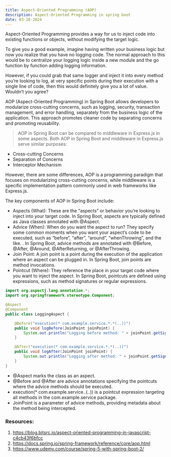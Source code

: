 ```yaml
---
title: Aspect-Oriented Programming (AOP)
description: Aspect-Oriented Programming in spring boot
date: 03-28-2024
---
```


Aspect-Oriented Programming provides a way for us to inject code into existing functions or objects, without modifying the target logic.

To give you a good example, imagine having written your business logic but now you realize that you have no logging code. The normal approach to this would be to centralize your logging logic inside a new module and the go function by function adding logging information.

However, if you could grab that same logger and inject it into every method you’re looking to log, at very specific points during their execution with a single line of code, then this would definitely give you a lot of value. Wouldn’t you agree?

AOP (Aspect-Oriented Programming) in Spring Boot allows developers to modularize cross-cutting concerns, such as logging, security, transaction management, and error handling, separately from the business logic of the application. This approach promotes cleaner code by separating concerns and promoting reusability.

> AOP in Spring Boot can be compared to middleware in Express.js in some aspects. Both AOP in Spring Boot and middleware in Express.js serve similar purposes:

- Cross-cutting Concerns
- Separation of Concerns
- Interceptor Mechanism

However, there are some differences, AOP is a programming paradigm that focuses on modularizing cross-cutting concerns, while middleware is a specific implementation pattern commonly used in web frameworks like Express.js.

The key components of AOP in Spring Boot include:

- Aspects (What): These are the “aspects” or behavior you’re looking to inject into your target code. In Spring Boot, aspects are typically defined as Java classes annotated with @Aspect.
- Advice (When): When do you want the aspect to run? They specify some common moments when you want your aspect’s code to be executed, such as “before”, “after”, “around”, “whenThrowing”, and the like. . In Spring Boot, advice methods are annotated with @Before, @After, @Around, @AfterReturning, or @AfterThrowing.
- Join Point: A join point is a point during the execution of the application where an aspect can be plugged in. In Spring Boot, join points are method invocations.
- Pointcut (Where): They reference the place in your target code where you want to inject the aspect. In Spring Boot, pointcuts are defined using expressions, such as method signatures or regular expressions.

```java
import org.aspectj.lang.annotation.*;
import org.springframework.stereotype.Component;

@Aspect
@Component
public class LoggingAspect {

    @Before("execution(* com.example.service.*.*(..))")
    public void logBefore(JoinPoint joinPoint) {
        System.out.println("Logging before method: " + joinPoint.getSignature().getName());
    }

    @After("execution(* com.example.service.*.*(..))")
    public void logAfter(JoinPoint joinPoint) {
        System.out.println("Logging after method: " + joinPoint.getSignature().getName());
    }
}
```

- @Aspect marks the class as an aspect.
- @Before and @After are advice annotations specifying the pointcuts where the advice methods should be executed.
- execution(\* com.example.service._._(..)) is a pointcut expression targeting all methods in the com.example.service package.
- JoinPoint is a parameter of advice methods, providing metadata about the method being intercepted.

### Resources:

1. https://blog.bitsrc.io/aspect-oriented-programming-in-javascript-c4cb43f6bfcc
2. https://docs.spring.io/spring-framework/reference/core/aop.html
3. https://www.udemy.com/course/spring-5-with-spring-boot-2/
